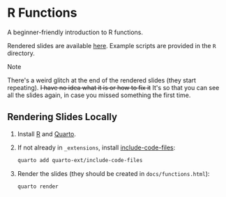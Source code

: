 # R Functions

A beginner-friendly introduction to R functions.

Rendered slides are available [here](https://rumgroup.github.io/R-Functions/functions.html).
Example scripts are provided in the `R` directory.

> [!NOTE]
> There's a weird glitch at the end of the rendered slides (they start repeating).
> ~~I have no idea what it is or how to fix it~~ It's so that you can see all the slides again, in case you missed something the first time.


## Rendering Slides Locally

1. Install [R](https://www.r-project.org/) and [Quarto](https://quarto.org/docs/get-started/).

1. If not already in `_extensions`, install [include-code-files](https://github.com/quarto-ext/include-code-files):
  
    ```.sh
    quarto add quarto-ext/include-code-files
    ```

1. Render the slides (they should be created in `docs/functions.html`):

    ```.sh
    quarto render
    ```